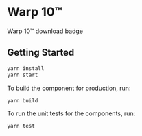 # Warp 10™ 

Warp 10™ download badge

## Getting Started

```bash
yarn install
yarn start
```

To build the component for production, run:

```bash
yarn build
```

To run the unit tests for the components, run:

```bash
yarn test
```